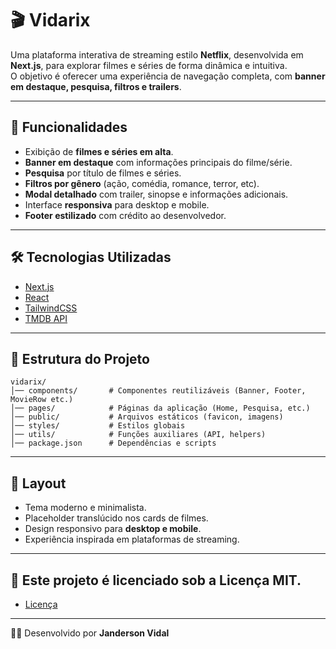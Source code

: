 # 🎬 Vidarix

Uma plataforma interativa de streaming estilo **Netflix**, desenvolvida em **Next.js**, para explorar filmes e séries de forma dinâmica e intuitiva.  
O objetivo é oferecer uma experiência de navegação completa, com **banner em destaque, pesquisa, filtros e trailers**.

------------------------------------------------------------------------

## 📌 Funcionalidades

-   Exibição de **filmes e séries em alta**.
-   **Banner em destaque** com informações principais do filme/série.
-   **Pesquisa** por título de filmes e séries.
-   **Filtros por gênero** (ação, comédia, romance, terror, etc).
-   **Modal detalhado** com trailer, sinopse e informações adicionais.
-   Interface **responsiva** para desktop e mobile.
-   **Footer estilizado** com crédito ao desenvolvedor.

------------------------------------------------------------------------

## 🛠️ Tecnologias Utilizadas

-   [Next.js](https://nextjs.org/)  
-   [React](https://react.dev/)  
-   [TailwindCSS](https://tailwindcss.com/)  
-   [TMDB API](https://www.themoviedb.org/documentation/api)  

------------------------------------------------------------------------

## 📂 Estrutura do Projeto

    vidarix/
    │── components/       # Componentes reutilizáveis (Banner, Footer, MovieRow etc.)
    │── pages/            # Páginas da aplicação (Home, Pesquisa, etc.)
    │── public/           # Arquivos estáticos (favicon, imagens)
    │── styles/           # Estilos globais
    │── utils/            # Funções auxiliares (API, helpers)
    │── package.json      # Dependências e scripts

------------------------------------------------------------------------

## 🎨 Layout

-   Tema moderno e minimalista.
-   Placeholder translúcido nos cards de filmes.
-   Design responsivo para **desktop e mobile**.
-   Experiência inspirada em plataformas de streaming.

------------------------------------------------------------------------

## 📜 Este projeto é licenciado sob a **Licença MIT**.
- [Licença](https://github.com/DevJVidal/vidarix?tab=License-1-ov-file)

------------------------------------------------------------------------
👨‍💻 Desenvolvido por **Janderson Vidal**
